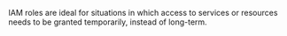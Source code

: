 IAM roles are ideal for situations in which access to services or resources needs to be granted temporarily, instead of long-term.